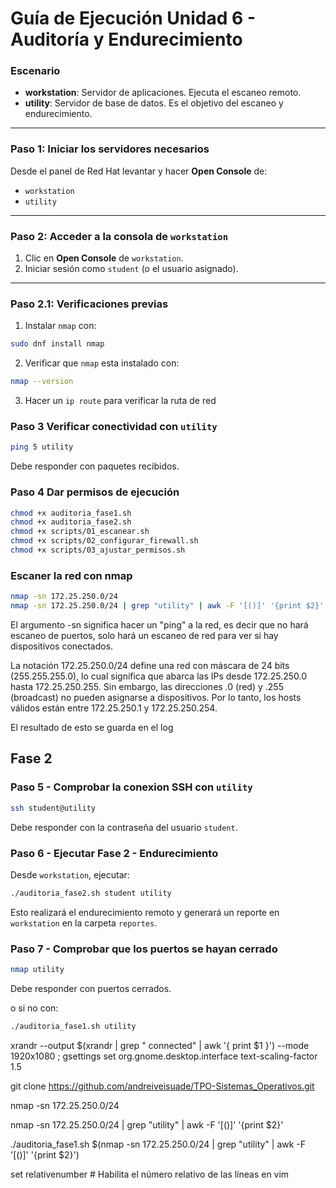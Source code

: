 # Guía de Ejecución Unidad 6 - Auditoría y Endurecimiento

### Escenario

* **workstation**: Servidor de aplicaciones. Ejecuta el escaneo remoto.
* **utility**: Servidor de base de datos. Es el objetivo del escaneo y endurecimiento.

---

### Paso 1: Iniciar los servidores necesarios

Desde el panel de Red Hat levantar y hacer **Open Console** de:

- `workstation`
- `utility`

---

### Paso 2: Acceder a la consola de `workstation`

1. Clic en **Open Console** de `workstation`.
2. Iniciar sesión como `student` (o el usuario asignado).

---

### Paso 2.1: Verificaciones previas

1. Instalar `nmap` con:

```bash
sudo dnf install nmap
```

2. Verificar que `nmap` esta instalado con:

```bash
nmap --version
```

3. Hacer un `ip route` para verificar la ruta de red

### Paso 3 Verificar conectividad con `utility`

```bash
ping 5 utility
```

Debe responder con paquetes recibidos.


### Paso 4 Dar permisos de ejecución

```bash
chmod +x auditoria_fase1.sh
chmod +x auditoria_fase2.sh
chmod +x scripts/01_escanear.sh
chmod +x scripts/02_configurar_firewall.sh
chmod +x scripts/03_ajustar_permisos.sh
```

### Escaner la red con nmap

```bash
nmap -sn 172.25.250.0/24
nmap -sn 172.25.250.0/24 | grep "utility" | awk -F '[()]' '{print $2}'
```

El argumento -sn significa hacer un "ping" a la red, es decir que no hará escaneo de puertos, solo hará un escaneo de red para ver si hay dispositivos conectados.

La notación 172.25.250.0/24 define una red con máscara de 24 bits (255.255.255.0), lo cual significa que abarca las IPs desde 172.25.250.0 hasta 172.25.250.255.
Sin embargo, las direcciones .0 (red) y .255 (broadcast) no pueden asignarse a dispositivos. Por lo tanto, los hosts válidos están entre 172.25.250.1 y 172.25.250.254.


El resultado de esto se guarda en el log

## Fase 2

### Paso 5 - Comprobar la conexion SSH con `utility`

```bash
ssh student@utility
```

Debe responder con la contraseña del usuario `student`.

### Paso 6 - Ejecutar Fase 2 - Endurecimiento

Desde `workstation`, ejecutar:

```bash
./auditoria_fase2.sh student utility
```

Esto realizará el endurecimiento remoto y generará un reporte en `workstation` en la carpeta `reportes`.

### Paso 7 - Comprobar que los puertos se hayan cerrado

```bash
nmap utility
```

Debe responder con puertos cerrados.

o si no con:

```bash
./auditoria_fase1.sh utility
```




xrandr --output $(xrandr | grep " connected" | awk '{ print $1 }') --mode 1920x1080 ; gsettings set org.gnome.desktop.interface text-scaling-factor 1.5


git clone https://github.com/andreiveisuade/TPO-Sistemas_Operativos.git

nmap -sn 172.25.250.0/24

nmap -sn 172.25.250.0/24 | grep "utility" | awk -F '[()]' '{print $2}'

./auditoria_fase1.sh $(nmap -sn 172.25.250.0/24 | grep "utility" | awk -F '[()]' '{print $2}')

set relativenumber # Habilita el número relativo de las líneas en vim